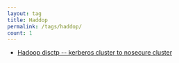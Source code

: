 ```yaml
---
layout: tag
title: Haddop
permalink: /tags/haddop/
count: 1
---
```


- [Hadoop disctp -- kerberos cluster to nosecure cluster](https://ordiy.github.io/posts/2022-01-01-hadoop-disctp-kerberos-no-secure-md/)
